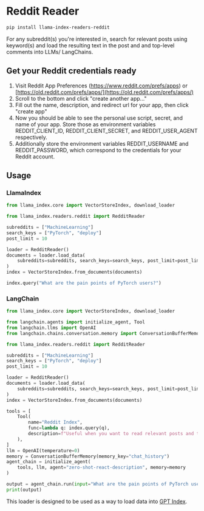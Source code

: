 # Reddit Reader

```bash
pip install llama-index-readers-reddit
```

For any subreddit(s) you're interested in, search for relevant posts using keyword(s) and load the resulting text in the post and and top-level comments into LLMs/ LangChains.

## Get your Reddit credentials ready

1. Visit Reddit App Preferences (https://www.reddit.com/prefs/apps) or [https://old.reddit.com/prefs/apps/](https://old.reddit.com/prefs/apps/)
2. Scroll to the bottom and click "create another app..."
3. Fill out the name, description, and redirect url for your app, then click "create app"
4. Now you should be able to see the personal use script, secret, and name of your app. Store those as environment variables REDDIT_CLIENT_ID, REDDIT_CLIENT_SECRET, and REDDIT_USER_AGENT respectively.
5. Additionally store the environment variables REDDIT_USERNAME and REDDIT_PASSWORD, which correspond to the credentials for your Reddit account.

## Usage

### LlamaIndex

```python
from llama_index.core import VectorStoreIndex, download_loader

from llama_index.readers.reddit import RedditReader

subreddits = ["MachineLearning"]
search_keys = ["PyTorch", "deploy"]
post_limit = 10

loader = RedditReader()
documents = loader.load_data(
    subreddits=subreddits, search_keys=search_keys, post_limit=post_limit
)
index = VectorStoreIndex.from_documents(documents)

index.query("What are the pain points of PyTorch users?")
```

### LangChain

```python
from llama_index.core import VectorStoreIndex, download_loader

from langchain.agents import initialize_agent, Tool
from langchain.llms import OpenAI
from langchain.chains.conversation.memory import ConversationBufferMemory

from llama_index.readers.reddit import RedditReader

subreddits = ["MachineLearning"]
search_keys = ["PyTorch", "deploy"]
post_limit = 10

loader = RedditReader()
documents = loader.load_data(
    subreddits=subreddits, search_keys=search_keys, post_limit=post_limit
)
index = VectorStoreIndex.from_documents(documents)

tools = [
    Tool(
        name="Reddit Index",
        func=lambda q: index.query(q),
        description=f"Useful when you want to read relevant posts and top-level comments in subreddits.",
    ),
]
llm = OpenAI(temperature=0)
memory = ConversationBufferMemory(memory_key="chat_history")
agent_chain = initialize_agent(
    tools, llm, agent="zero-shot-react-description", memory=memory
)

output = agent_chain.run(input="What are the pain points of PyTorch users?")
print(output)
```

This loader is designed to be used as a way to load data into [GPT Index](https://github.com/run-llama/llama_index/).
